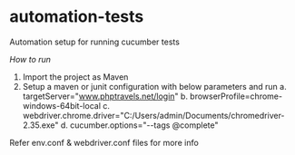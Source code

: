# automation-tests
Automation setup for running cucumber tests

*How to run*
1. Import the project as Maven
2. Setup a maven or junit configuration with below parameters and run
  a. targetServer="www.phptravels.net/login"
  b. browserProfile=chrome-windows-64bit-local
  c. webdriver.chrome.driver="C:/Users/admin/Documents/chromedriver-2.35.exe"
  d. cucumber.options="--tags @complete"
  
Refer env.conf & webdriver.conf files for more info

